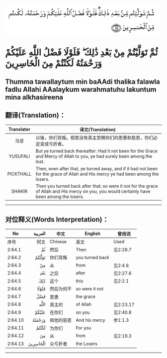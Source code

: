 ![002:064](images/002_064.gif)

#  ثُمَّ تَوَلَّيْتُمْ مِنْ بَعْدِ ذَٰلِكَ ۖ فَلَوْلَا فَضْلُ اللَّهِ عَلَيْكُمْ وَرَحْمَتُهُ لَكُنْتُمْ مِنَ الْخَاسِرِينَ 

## Thumma tawallaytum min baAAdi thalika falawla fadlu Allahi AAalaykum warahmatuhu lakuntum mina alkhasireena

## 翻译(Translation)：

| Translator | 译文(Translation)                                            |
| :--------: | ------------------------------------------------------------ |
|    马坚    | 以後，你们背叛。假若没有真主赏赐你们的恩惠和慈恩，你们必定变成亏折者。 |
|  YUSUFALI  | But ye turned back thereafter: Had it not been for the Grace and Mercy of Allah to you, ye had surely been among the lost. |
| PICKTHALL  | Then, even after that, ye turned away, and if it had not been for the grace of Allah and His mercy ye had been among the losers. |
|   SHAKIR   | Then you turned back after that; so were it not for the grace of Allah and His mercy on you, you would certainly have been among the losers. |

---

## 对位释义(Words Interpretation)：

| No      |  العربية | 中文       | English         | 曾用词    |
| ------- | -------: | ---------- | --------------- | --------- |
| 序号    |     阿文 | Chinese    | 英文            | Used      |
| 2:64.1  |       ثُمَّ | 然后       | Then            | 见2:28.7  |
| 2:64.2  |   تَوَلَّيْتُمْ | 你们背叛   | you turned back |           |
| 2:64.3  |       مِنْ | 从         | from            | 见2:4.8   |
| 2:64.4  |      بَعْدِ | 之后       | after           | 见2:27.6  |
| 2:64.5  |      ذَٰلِكَ | 这个       | this            | 见2:2.1   |
| 2:64.6  |    فَلَوْلَا | 然后为何不 | so were it not  |           |
| 2:64.7  |      فَضْلُ | 恩惠       | the grace       |           |
| 2:64.8  |     اللَّهِ | 真主的     | of Allah        | 见2:23.17 |
| 2:64.9  |    عَلَيْكُمْ | 在你们     | on you          | 见2:40.8  |
| 2:64.10 |   وَرَحْمَتُهُ | 和他的慈恩 | And his mercy   | 参1:1.3   |
| 2:64.11 |    لَكُنْتُمْ | 为你们     | For you         |           |
| 2:64.12 |       مِنَ | 从         | from            | 见2:19.3  |
| 2:64.13 | الْخَاسِرِينَ | 众亏折者   | the Losers      |           |

---
